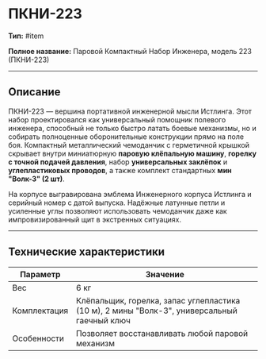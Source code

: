 # ПКНИ-223

**Тип:** #item

**Полное название:** Паровой Компактный Набор Инженера, модель 223 (ПКНИ-223)

---

## Описание

ПКНИ-223 — вершина портативной инженерной мысли Истлинга. Этот набор проектировался как универсальный помощник полевого инженера, способный не только быстро латать боевые механизмы, но и собирать полноценные оборонительные конструкции прямо на поле боя. Компактный металлический чемоданчик с герметичной крышкой скрывает внутри миниатюрную **паровую клёпальную машину**, **горелку с точной подачей давления**, набор **универсальных заклёпок** и **углепластиковых проводов**, а также комплект стандартных **мин "Волк-3" (2 шт)**.

На корпусе выгравирована эмблема Инженерного корпуса Истлинга и серийный номер с датой выпуска. Надёжные латунные петли и усиленные углы позволяют использовать чемоданчик даже как импровизированный щит в экстренных ситуациях.

---

## Технические характеристики

| Параметр     | Значение                                                                                    |
| ------------ | ------------------------------------------------------------------------------------------- |
| Вес          | 6 кг                                                                                        |
| Комплектация | Клёпальщик, горелка, запас углепластика (10 м), 2 мины "Волк-3", универсальный гаечный ключ |
| Особенности  | Позволяет восстанавливать любой паровой механизм                                            |
